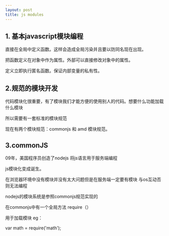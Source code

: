 ```yaml
---
layout: post
title: js modules
---
```


<h2>1. 基本javascript模块编程</h2>

直接在全局中定义函数。这样会造成全局污染并且要以防同名现在出现。

把函数定义在对象中作为属性。外部可以直接修改对象中的属性。

定义立即执行匿名函数。保证内部变量的私有性。


<h2>2.规范的模块开发</h2>

代码模块化很重要，有了模块我们才能方便的使用别人的代码。想要什么功能加载什么模块

所以需要有一套标准的模块规范

现在有两个模块规范：commonjs 和 amd 模块规范。

<h2>3.commonJS</h2>

09年，美国程序员创造了nodejs 将js语言用于服务端编程

js模块化变成诞生。

在浏览器环境中没有模块并没有太大问题但是在服务端一定要有模块 与os互动否则无法编程

nodejs的模块系统是参照commonjs规范实现的

在commonjs中有一个全局方法 require（）

用于加载模块 eg：

var math = require('math');


